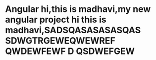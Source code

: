 # Angular hi,this is madhavi,my new angular project hi this is madhavi,SADSQASASASASQAS SDWGTRGEWEQWEWREF QWDEWFEWF D QSDWEFGEW 
